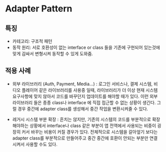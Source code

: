 # Adapter Pattern
## 특징
- 카테고리: 구조적 패턴
- 동작 원리: 서로 호환성이 없는 interface or class 들을 기존에 구현되어 있는것에 맞게 감싸서 변형시켜 동작할 수 있게 도와줌.
  
## 적용 사례
- 외부 라이브러리 (Auth, Payment, Media...)
: 로그인 서비스나, 결제 시스템, 비디오 플레이어 같은 라이브러리를 사용중 일때, 라이브러리가 더 이상 현재 시스템 요구사항에 맞지 않아서 코드를 바꾸던지 업데이트를 해야할 때가 있다.
이런 외부 라이브러리 들은 종종 class나 interface 에 직접 접근할 수 없는 상황이 생긴다.
그럴 경우 중간에 adapter class를 생성해서 중간 작업을 변환시켜줄 수 있다.

- 레거시 시스템 부분 확장
: 흔치는 않지만, 기존의 시스템의 코드를 부분적으로 확장해야하는 상황에서 interface나 class 같은 부분이 앱 전역에서 사용되는 비중이 굉장히 커서 바꾸는 비용이 커질 경우가 있다.
전체적으로 시스템을 갈아엎기 보다는 adapter class를 부분적으로 만들어주고 중간 중간에 호환이 안되는 부분만 연결시켜서 사용할 수도 있다.

